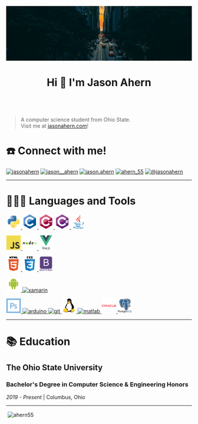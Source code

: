<body>
    <header style="height: 45%; overflow: hidden">
        <img src="header.jpg" style="object-position: center 50%; width: 100%" />
        <h1>Hi 👋 I&#x27;m Jason Ahern</h1>
    </header>
    <div>
        <blockquote>
            A computer science student from Ohio State.<br />
            Visit me at
            <a href="http://jasonahern.com" target="_blank">jasonahern.com</a>!
        </blockquote>
        <h1>☎️ Connect with me!</h1>
        <p align="left">
            <a href="https://linkedin.com/in/jasonahern" target="_blank"
            ><img
            align="center"
            src="https://raw.githubusercontent.com/rahuldkjain/github-profile-readme-generator/master/src/images/icons/Social/linked-in-alt.svg"
            alt="jasonahern"
            height="30"
            width="40"
            /></a>
            <a href="https://twitter.com/jason__ahern" target="_blank"
            ><img
            align="center"
            src="https://raw.githubusercontent.com/rahuldkjain/github-profile-readme-generator/master/src/images/icons/Social/twitter.svg"
            alt="jason__ahern"
            height="30"
            width="40"
            /></a>
            <a href="https://instagram.com/jason.ahern" target="_blank"
            ><img
            align="center"
            src="https://raw.githubusercontent.com/rahuldkjain/github-profile-readme-generator/master/src/images/icons/Social/instagram.svg"
            alt="jason.ahern"
            height="30"
            width="40"
            /></a>
            <a href="https://www.hackerrank.com/ahern_55" target="_blank"
            ><img
            align="center"
            src="https://raw.githubusercontent.com/rahuldkjain/github-profile-readme-generator/master/src/images/icons/Social/hackerrank.svg"
            alt="ahern_55"
            height="30"
            width="40"
            /></a>
            <a href="https://medium.com/@jasonahern" target="_blank"
            ><img
            align="center"
            src="https://raw.githubusercontent.com/rahuldkjain/github-profile-readme-generator/master/src/images/icons/Social/medium.svg"
            alt="@jasonahern"
            height="30"
            width="40"
            /></a>
        </p>
        <hr />
        <h1>👨🏻‍💻 Languages and Tools</h1>
        <div align="left">
            <p>
                <a href="https://www.python.org" target="_blank">
                    <img
                    src="https://raw.githubusercontent.com/devicons/devicon/master/icons/python/python-original.svg"
                    alt="python"
                    width="40"
                    height="40"
                    />
                </a>
                <a href="https://www.cprogramming.com/" target="_blank">
                    <img
                    src="https://raw.githubusercontent.com/devicons/devicon/master/icons/c/c-original.svg"
                    alt="c"
                    width="40"
                    height="40"
                    />
                </a>
                <a href="https://www.w3schools.com/cpp/" target="_blank">
                    <img
                    src="https://raw.githubusercontent.com/devicons/devicon/master/icons/cplusplus/cplusplus-original.svg"
                    alt="cplusplus"
                    width="40"
                    height="40"
                    />
                </a>
                <a href="https://www.w3schools.com/cs/" target="_blank">
                    <img
                    src="https://raw.githubusercontent.com/devicons/devicon/master/icons/csharp/csharp-original.svg"
                    alt="csharp"
                    width="40"
                    height="40"
                    />
                </a>
                <a href="https://www.java.com" target="_blank">
                    <img
                    src="https://raw.githubusercontent.com/devicons/devicon/master/icons/java/java-original.svg"
                    alt="java"
                    width="40"
                    height="40"
                    />
                </a>
            </p>
            <p>
                <a
                href="https://developer.mozilla.org/en-US/docs/Web/JavaScript"
                target="_blank"
                >
                <img
                src="https://raw.githubusercontent.com/devicons/devicon/master/icons/javascript/javascript-original.svg"
                alt="javascript"
                width="40"
                height="40"
                />
            </a>
            <a href="https://nodejs.org" target="_blank">
                <img
                src="https://raw.githubusercontent.com/devicons/devicon/master/icons/nodejs/nodejs-original-wordmark.svg"
                alt="nodejs"
                width="40"
                height="40"
                />
            </a>
            <a href="https://vuejs.org/" target="_blank">
                <img
                src="https://raw.githubusercontent.com/devicons/devicon/master/icons/vuejs/vuejs-original-wordmark.svg"
                alt="vuejs"
                width="40"
                height="40"
                />
            </a>
        </p>
        <a href="https://www.w3.org/html/" target="_blank">
            <img
            src="https://raw.githubusercontent.com/devicons/devicon/master/icons/html5/html5-original-wordmark.svg"
            alt="html5"
            width="40"
            height="40"
            />
        </a>
        <a href="https://www.w3schools.com/css/" target="_blank">
            <img
            src="https://raw.githubusercontent.com/devicons/devicon/master/icons/css3/css3-original-wordmark.svg"
            alt="css3"
            width="40"
            height="40"
            />
        </a>
        <a href="https://getbootstrap.com" target="_blank">
            <img
            src="https://raw.githubusercontent.com/devicons/devicon/master/icons/bootstrap/bootstrap-plain-wordmark.svg"
            alt="bootstrap"
            width="40"
            height="40"
            />
        </a>
    </p>
    <p>
        <a href="https://developer.android.com" target="_blank">
            <img
            src="https://raw.githubusercontent.com/devicons/devicon/master/icons/android/android-original-wordmark.svg"
            alt="android"
            width="40"
            height="40"
            />
        </a>
        <a href="https://dotnet.microsoft.com/apps/xamarin" target="_blank">
            <img
            src="https://raw.githubusercontent.com/detain/svg-logos/780f25886640cef088af994181646db2f6b1a3f8/svg/xamarin.svg"
            alt="xamarin"
            width="40"
            height="40"
            />
        </a>
    </p>
    <p>
        <a href="https://www.photoshop.com/en" target="_blank">
            <img
            src="https://raw.githubusercontent.com/devicons/devicon/master/icons/photoshop/photoshop-line.svg"
            alt="photoshop"
            width="40"
            height="40"
            />
        </a>
        <a href="https://www.arduino.cc/" target="_blank">
            <img
            src="https://cdn.worldvectorlogo.com/logos/arduino-1.svg"
            alt="arduino"
            width="40"
            height="40"
            />
        </a>
        <a href="https://git-scm.com/" target="_blank">
            <img
            src="https://www.vectorlogo.zone/logos/git-scm/git-scm-icon.svg"
            alt="git"
            width="40"
            height="40"
            />
        </a>
        <a href="https://www.linux.org/" target="_blank">
            <img
            src="https://raw.githubusercontent.com/devicons/devicon/master/icons/linux/linux-original.svg"
            alt="linux"
            width="40"
            height="40"
            />
        </a>
        <a href="https://www.mathworks.com/" target="_blank">
            <img
            src="https://upload.wikimedia.org/wikipedia/commons/2/21/Matlab_Logo.png"
            alt="matlab"
            width="40"
            height="40"
            />
        </a>
        <a href="https://www.oracle.com/" target="_blank">
            <img
            src="https://raw.githubusercontent.com/devicons/devicon/master/icons/oracle/oracle-original.svg"
            alt="oracle"
            width="40"
            height="40"
            />
        </a>
        <a href="https://www.postgresql.org" target="_blank">
            <img
            src="https://raw.githubusercontent.com/devicons/devicon/master/icons/postgresql/postgresql-original-wordmark.svg"
            alt="postgresql"
            width="40"
            height="40"
            />
        </a>
    </p>
</div>
<hr />
<h1>📚 Education</h1>
<h2>The Ohio State University</h1>
    <h3>
        <strong
        >Bachelor&#x27;s Degree in Computer Science &amp; Engineering
        Honors</strong
        >
    </h3>
    <p>
        <em>2019 - Present</em>
        | Columbus, Ohio
    </p>
    <hr />
    <p>
        &nbsp;<img
        align="center"
        src="https://github-readme-stats.vercel.app/api?username=ahern55&show_icons=true&locale=en"
        alt="ahern55"
        />
    </p>
</div>
</body>
